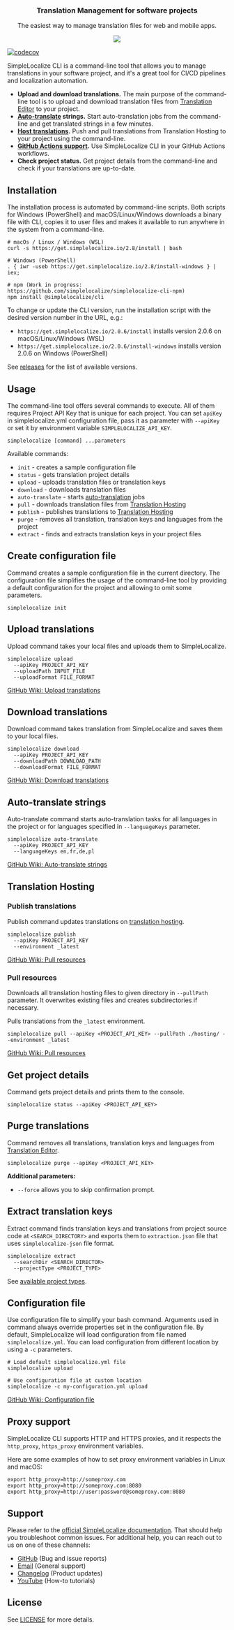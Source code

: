 <h3 align="center">Translation Management for software projects</h3>
<p align="center">The easiest way to manage translation files for web and mobile apps.</p>
<p align="center">
  <a href="https://simplelocalize.io/">
    <img src="static/simplelocalize-git-hero.png">
  </a>
</p>

[![codecov](https://codecov.io/gh/simplelocalize/simplelocalize-cli/branch/master/graph/badge.svg)](https://codecov.io/gh/simplelocalize/simplelocalize-cli)

SimpleLocalize CLI is a command-line tool that allows you to manage translations in your software project,
and it's a great tool for CI/CD pipelines and localization automation.

- **Upload and download translations.** The main purpose of the command-line tool is to upload and download translation files from [Translation Editor](https://simplelocalize.io/translation-editor/) to your project.
- **[Auto-translate](https://simplelocalize.io/auto-translation/) strings.** Start auto-translation jobs from the command-line and get translated strings in a few minutes.
- **[Host translations](https://simplelocalize.io/translation-hosting/).** Push and pull translations from Translation Hosting to your project using the command-line.
- **[GitHub Actions support](https://github.com/simplelocalize/github-action-cli/).** Use SimpleLocalize CLI in your GitHub Actions workflows.
- **Check project status.** Get project details from the command-line and check if your translations are up-to-date.

## Installation

The installation process is automated by command-line scripts. Both scripts for Windows (PowerShell) and macOS/Linux/Windows downloads a binary file with CLI, copies it to user files and makes it available to run anywhere in the system from a command-line.

```shell
# macOs / Linux / Windows (WSL)
curl -s https://get.simplelocalize.io/2.8/install | bash

# Windows (PowerShell)
. { iwr -useb https://get.simplelocalize.io/2.8/install-windows } | iex;

# npm (Work in progress: https://github.com/simplelocalize/simplelocalize-cli-npm)
npm install @simplelocalize/cli
```

To change or update the CLI version, run the installation script with the desired version number in the URL, e.g.: 
- `https://get.simplelocalize.io/2.0.6/install` installs version 2.0.6 on macOS/Linux/Windows (WSL)
- `https://get.simplelocalize.io/2.0.6/install-windows` installs version 2.0.6 on Windows (PowerShell)

See [releases](https://github.com/simplelocalize/simplelocalize-cli/releases) for the list of available versions.

## Usage

The command-line tool offers several commands to execute. All of them requires Project API Key that is unique for each project. 
You can set `apiKey` in simplelocalize.yml configuration file, pass it as parameter with `--apiKey` or set it by environment variable `SIMPLELOCALIZE_API_KEY`.

```shell
simplelocalize [command] ...parameters
```

Available commands:
- `init` - creates a sample configuration file
- `status` - gets translation project details
- `upload` - uploads translation files or translation keys 
- `download` - downloads translation files
- `auto-translate` - starts [auto-translation](https://simplelocalize.io/auto-translation/) jobs
- `pull` - downloads translation files from [Translation Hosting](https://simplelocalize.io/translation-hosting/)
- `publish` - publishes translations to [Translation Hosting](https://simplelocalize.io/translation-hosting/)
- `purge` - removes all translation, translation keys and languages from the project
- `extract` - finds and extracts translation keys in your project files

## Create configuration file

Command creates a sample configuration file in the current directory.
The configuration file simplifies the usage of the command-line tool
by providing a default configuration for the project and allowing to omit some parameters.

```shell
simplelocalize init
```

## Upload translations

Upload command takes your local files and uploads them to SimpleLocalize.

```shell
simplelocalize upload 
  --apiKey PROJECT_API_KEY
  --uploadPath INPUT_FILE
  --uploadFormat FILE_FORMAT
```

[GitHub Wiki: Upload translations](/simplelocalize/simplelocalize-cli/wiki/Upload-translations)

## Download translations

Download command takes translation from SimpleLocalize and saves them to your local files.

```shell
simplelocalize download 
  --apiKey PROJECT_API_KEY
  --downloadPath DOWNLOAD_PATH
  --downloadFormat FILE_FORMAT
```

[GitHub Wiki: Download translations](/simplelocalize/simplelocalize-cli/wiki/Download-translations)

## Auto-translate strings

Auto-translate command starts auto-translation tasks for all languages in the project or for languages specified in `--languageKeys` parameter. 

```properties
simplelocalize auto-translate 
  --apiKey PROJECT_API_KEY
  --languageKeys en,fr,de,pl
```

[GitHub Wiki: Auto-translate strings](/simplelocalize/simplelocalize-cli/wiki/Auto%E2%80%90translate-strings)

## Translation Hosting

### Publish translations

Publish command updates translations on [translation hosting](https://simplelocalize.io/translation-hosting/).

```
simplelocalize publish
  --apiKey PROJECT_API_KEY
  --environment _latest
```

[GitHub Wiki: Pull resources](/simplelocalize/simplelocalize-cli/wiki/Translation-Hosting)

### Pull resources

Downloads all translation hosting files to given directory in `--pullPath` parameter. It overwrites existing files and creates subdirectories if necessary.

Pulls translations from the `_latest` environment.
```properties
simplelocalize pull --apiKey <PROJECT_API_KEY> --pullPath ./hosting/ --environment _latest
```

[GitHub Wiki: Pull resources](/simplelocalize/simplelocalize-cli/wiki/Translation-Hosting)

## Get project details

Command gets project details and prints them to the console.

```properties
simplelocalize status --apiKey <PROJECT_API_KEY>
```

## Purge translations

Command removes all translations, translation keys and languages from [Translation Editor](https://simplelocalize.io/translation-editor).

```properties
simplelocalize purge --apiKey <PROJECT_API_KEY>
```

**Additional parameters:**
- `--force` allows you to skip confirmation prompt.

## Extract translation keys

Extract command finds translation keys and translations from project source code at `<SEARCH_DIRECTORY>` and exports them to `extraction.json` file that uses `simplelocalize-json` file format.

```properties
simplelocalize extract 
  --searchDir <SEARCH_DIRECTOR>
  --projectType <PROJECT_TYPE> 
```

See [available project types](https://simplelocalize.io/docs/cli/i18n-keys-extraction/).


## Configuration file
Use configuration file to simplify your bash command.
Arguments used in command always override properties set in the configuration file.
By default, SimpleLocalize will load configuration from file named `simplelocalize.yml`.
You can load configuration from different location by using a `-c` parameters.

```properties
# Load default simplelocalize.yml file
simplelocalize upload

# Use configuration file at custom location
simplelocalize -c my-configuration.yml upload
```

[GitHub Wiki: Configuration file](/simplelocalize/simplelocalize-cli/wiki/Configuration-file)

## Proxy support

SimpleLocalize CLI supports HTTP and HTTPS proxies, and it respects the `http_proxy`, `https_proxy` environment
variables.

Here are some examples of how to set proxy environment variables in Linux and macOS:

```shell
export http_proxy=http://someproxy.com
export http_proxy=http://someproxy.com:8080
export http_proxy=http://user:password@someproxy.com:8080
```

## Support

Please refer to the [official SimpleLocalize documentation](https://simplelocalize.io/docs/cli/get-started/). That should help you troubleshoot common issues. For additional help, you can reach out to us on one of these channels:

- [GitHub](https://github.com/simplelocalize/simplelocalize-cli/issues) (Bug and issue reports)
- [Email](mailto:contact@simplelocalize.io) (General support)
- [Changelog](https://simplelocalize.io/changelog/) (Product updates)
- [YouTube](https://www.youtube.com/channel/UCBpYo2UnHwDGyK175SAKTig) (How-to tutorials)

## License

See [LICENSE](/LICENSE) for more details.
